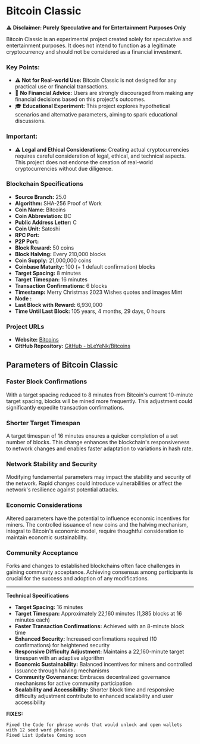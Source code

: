 # Bitcoin Classic

⚠️ **Disclaimer: Purely Speculative and for Entertainment Purposes Only**

Bitcoin Classic is an experimental project created solely for speculative and entertainment purposes. It does not intend to function as a legitimate cryptocurrency and should not be considered as a financial investment.

### Key Points:

- ⚠️ **Not for Real-world Use:** Bitcoin Classic is not designed for any practical use or financial transactions.
- 🚫 **No Financial Advice:** Users are strongly discouraged from making any financial decisions based on this project's outcomes.
- 🎓 **Educational Experiment:** This project explores hypothetical scenarios and alternative parameters, aiming to spark educational discussions.

### Important:

- ⚠️ **Legal and Ethical Considerations:** Creating actual cryptocurrencies requires careful consideration of legal, ethical, and technical aspects. This project does not endorse the creation of real-world cryptocurrencies without due diligence.

### Blockchain Specifications

- **Source Branch:** 25.0
- **Algorithm:** SHA-256 Proof of Work
- **Coin Name:** Bitcoins
- **Coin Abbreviation:** BC
- **Public Address Letter:** C
- **Coin Unit:** Satoshi
- **RPC Port:** 
- **P2P Port:** 
- **Block Reward:** 50 coins
- **Block Halving:** Every 210,000 blocks
- **Coin Supply:** 21,000,000 coins
- **Coinbase Maturity:** 100 (+ 1 default confirmation) blocks
- **Target Spacing:** 8 minutes
- **Target Timespan:** 16 minutes
- **Transaction Confirmations:** 6 blocks
- **Timestamp:** Merry Christmas 2023 Wishes quotes and images Mint
- **Node :** 
- **Last Block with Reward:** 6,930,000
- **Time Until Last Block:** 105 years, 4 months, 29 days, 0 hours

### Project URLs

- **Website:** [Bitcoins](https://bitcoins.earth)
- **GitHub Repository:** [GitHub - bLeYeNk/Bitcoins](https://github.com/bLeYeNk/Bitcoins)


## Parameters of Bitcoin Classic

### Faster Block Confirmations

With a target spacing reduced to 8 minutes from Bitcoin's current 10-minute target spacing, blocks will be mined more frequently. This adjustment could significantly expedite transaction confirmations.

### Shorter Target Timespan

A target timespan of 16 minutes ensures a quicker completion of a set number of blocks. This change enhances the blockchain's responsiveness to network changes and enables faster adaptation to variations in hash rate.

### Network Stability and Security

Modifying fundamental parameters may impact the stability and security of the network. Rapid changes could introduce vulnerabilities or affect the network's resilience against potential attacks.

### Economic Considerations

Altered parameters have the potential to influence economic incentives for miners. The controlled issuance of new coins and the halving mechanism, integral to Bitcoin's economic model, require thoughtful consideration to maintain economic sustainability.

### Community Acceptance

Forks and changes to established blockchains often face challenges in gaining community acceptance. Achieving consensus among participants is crucial for the success and adoption of any modifications.

---

**Technical Specifications**

- **Target Spacing:** 16 minutes
- **Target Timespan:** Approximately 22,160 minutes (1,385 blocks at 16 minutes each)
- **Faster Transaction Confirmations:** Achieved with an 8-minute block time
- **Enhanced Security:** Increased confirmations required (10 confirmations) for heightened security
- **Responsive Difficulty Adjustment:** Maintains a 22,160-minute target timespan with an adaptive algorithm
- **Economic Sustainability:** Balanced incentives for miners and controlled issuance through halving mechanisms
- **Community Governance:** Embraces decentralized governance mechanisms for active community participation
- **Scalability and Accessibility:** Shorter block time and responsive difficulty adjustment contribute to enhanced scalability and user accessibility

**FIXES:**
```plaintext
Fixed the Code for phrase words that would unlock and open wallets with 12 seed word phrases.
Fixed List Updates Coming soon
